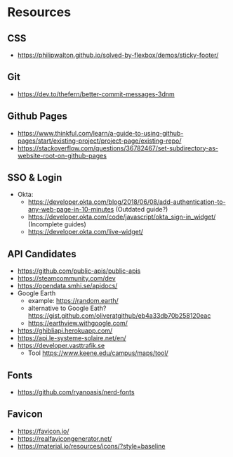 # Resources
## CSS
- https://philipwalton.github.io/solved-by-flexbox/demos/sticky-footer/

## Git
- https://dev.to/thefern/better-commit-messages-3dnm

## Github Pages
- https://www.thinkful.com/learn/a-guide-to-using-github-pages/start/existing-project/project-page/existing-repo/
- https://stackoverflow.com/questions/36782467/set-subdirectory-as-website-root-on-github-pages

## SSO & Login
- Okta:
  - https://developer.okta.com/blog/2018/06/08/add-authentication-to-any-web-page-in-10-minutes (Outdated guide?)
  - https://developer.okta.com/code/javascript/okta_sign-in_widget/ (Incomplete guides)
  - https://developer.okta.com/live-widget/

## API Candidates
- https://github.com/public-apis/public-apis
- https://steamcommunity.com/dev
- https://opendata.smhi.se/apidocs/
- Google Earth
  - example: https://random.earth/
  - alternative to Google Eath? https://gist.github.com/oliveratgithub/eb4a33db70b258120eac
  - https://earthview.withgoogle.com/
- https://ghibliapi.herokuapp.com/
- https://api.le-systeme-solaire.net/en/
- https://developer.vasttrafik.se
  - Tool https://www.keene.edu/campus/maps/tool/

## Fonts
- https://github.com/ryanoasis/nerd-fonts

## Favicon
- https://favicon.io/
- https://realfavicongenerator.net/
- https://material.io/resources/icons/?style=baseline
